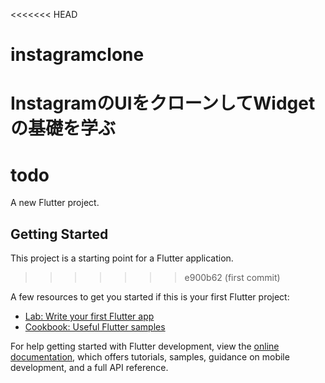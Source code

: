 <<<<<<< HEAD
# instagramclone

InstagramのUIをクローンしてWidgetの基礎を学ぶ
=======
# todo

A new Flutter project.

## Getting Started

This project is a starting point for a Flutter application.
>>>>>>> e900b62 (first commit)

A few resources to get you started if this is your first Flutter project:

- [Lab: Write your first Flutter app](https://docs.flutter.dev/get-started/codelab)
- [Cookbook: Useful Flutter samples](https://docs.flutter.dev/cookbook)

For help getting started with Flutter development, view the
[online documentation](https://docs.flutter.dev/), which offers tutorials,
samples, guidance on mobile development, and a full API reference.
